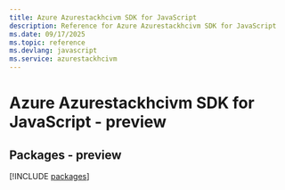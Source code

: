 ```yaml
---
title: Azure Azurestackhcivm SDK for JavaScript
description: Reference for Azure Azurestackhcivm SDK for JavaScript
ms.date: 09/17/2025
ms.topic: reference
ms.devlang: javascript
ms.service: azurestackhcivm
---
```

# Azure Azurestackhcivm SDK for JavaScript - preview
## Packages - preview
[!INCLUDE [packages](azurestackhcivm-index.md)]
